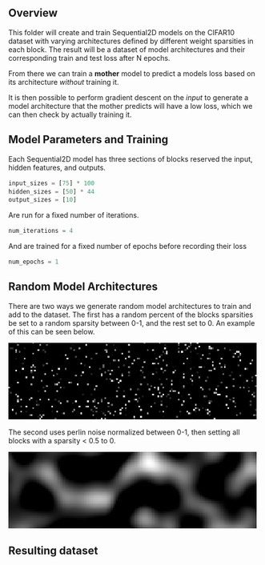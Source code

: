 ## Overview

This folder will create and train Sequential2D models on the CIFAR10 dataset with varying architectures defined by different weight sparsities in each block.  The result will be a dataset of model architectures and their corresponding train and test loss after N epochs.

From there we can train a **mother** model to predict a models loss based on its architecture *without* training it.

It is then possible to perform gradient descent on the *input* to generate a model architecture that the mother predicts will have a low loss, which we can then check by actually training it.


## Model Parameters and Training
Each Sequential2D model has three sections of blocks reserved the input, hidden features, and outputs.
```python
input_sizes = [75] * 100
hidden_sizes = [50] * 44
output_sizes = [10]
```

Are run for a fixed number of iterations.
```python
num_iterations = 4
```

And are trained for a fixed number of epochs before recording their loss
```python
num_epochs = 1
```

## Random Model Architectures
There are two ways we generate random model architectures to train and add to the dataset. The first has a random percent of the blocks sparsities be set to a random sparsity between 0-1, and the rest set to 0. An example of this can be seen below.

![plot](images/noise/sparse_random.png)

The second uses perlin noise normalized between 0-1, then setting all blocks with a sparsity < 0.5 to 0.

![plot](images/noise/sparse_perlin.png)

## Resulting dataset

